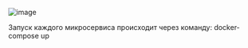 ![image](https://github.com/user-attachments/assets/9ef7eb3e-120c-4a21-ba8e-de31754399f9)

Запуск каждого микросервиса происходит через команду: docker-compose up
